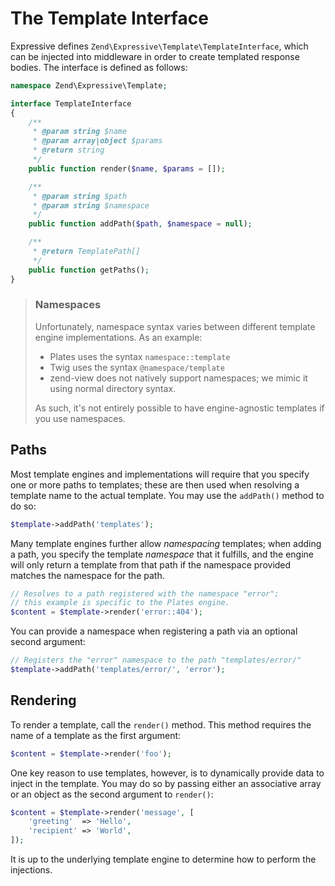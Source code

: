 # The Template Interface

Expressive defines `Zend\Expressive\Template\TemplateInterface`, which can be
injected into middleware in order to create templated response bodies. The
interface is defined as follows:

```php
namespace Zend\Expressive\Template;

interface TemplateInterface
{
    /**
     * @param string $name
     * @param array|object $params
     * @return string
     */
    public function render($name, $params = []);

    /**
     * @param string $path
     * @param string $namespace
     */
    public function addPath($path, $namespace = null);

    /**
     * @return TemplatePath[]
     */
    public function getPaths();
}
```

> ### Namespaces
>
> Unfortunately, namespace syntax varies between different template engine
> implementations. As an example:
>
> - Plates uses the syntax `namespace::template`
> - Twig uses the syntax `@namespace/template`
> - zend-view does not natively support namespaces; we mimic it using normal
>   directory syntax.
>
> As such, it's not entirely possible to have engine-agnostic templates if you
> use namespaces.


## Paths

Most template engines and implementations will require that you specify one or
more paths to templates; these are then used when resolving a template name to
the actual template. You may use the `addPath()` method to do so:

```php
$template->addPath('templates');
```

Many template engines further allow *namespacing* templates; when adding a path,
you specify the template *namespace* that it fulfills, and the engine will only
return a template from that path if the namespace provided matches the namespace
for the path.

```php
// Resolves to a path registered with the namespace "error";
// this example is specific to the Plates engine.
$content = $template->render('error::404');
```

You can provide a namespace when registering a path via an optional second
argument:

```php
// Registers the "error" namespace to the path "templates/error/"
$template->addPath('templates/error/', 'error');
```

## Rendering

To render a template, call the `render()` method. This method requires the name
of a template as the first argument:

```php
$content = $template->render('foo');
```

One key reason to use templates, however, is to dynamically provide data to
inject in the template. You may do so by passing either an associative array or
an object as the second argument to `render()`:

```php
$content = $template->render('message', [
    'greeting'  => 'Hello',
    'recipient' => 'World',
]);
```

It is up to the underlying template engine to determine how to perform the
injections.
